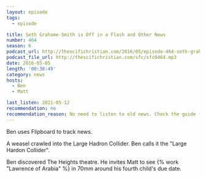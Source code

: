 ```yaml
---
layout: episode
tags:
  - episode

title: Seth Grahame-Smith is Off in a Flash and Other News
number: 464
season: 6
podcast_url: http://thescifichristian.com/2016/05/episode-464-seth-grahame-smith-is-off-in-a-flash-and-other-news/
podcast_file_url: http://thescifichristian.com/sfc/sfc0464.mp3
date: 2016-05-05
length: '00:38:49'
category: news
hosts:
  - Ben
  - Matt

last_listen: 2021-05-12
recommendation: no
recommendation_reason: No need to listen to old news. Check the guide for what's interesting in hindsight.
---
```


Ben uses Flipboard to track news.

A weasel crawled into the Large Hadron Collider. Ben calls it the "Large Hardon Collider".

Ben discovered The Heights theatre. He invites Matt to see {% work "Lawrence of Arabia" %} in 70mm around his fourth child's due date.